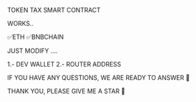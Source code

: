 TOKEN TAX SMART CONTRACT

WORKS.. 

✅ETH
✅BNBCHAIN

JUST MODIFY ....

1.- DEV WALLET
2.- ROUTER ADDRESS

IF YOU HAVE ANY QUESTIONS, WE ARE READY TO ANSWER 🖖

THANK YOU, PLEASE GIVE ME A STAR 🌟
